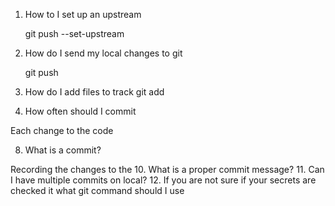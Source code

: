 1. How to I set up an upstream


     git push --set-upstream <remote> <branch name>

2. How do I send my local changes to git


     git push

4. How do I add files to track
     git add <file>

6. How often should I commit

Each change to the code

8. What is a commit?

Recording the changes to the 
10. What is a proper commit message?
11. Can I have multiple commits on local?
12. If you are not sure if your secrets are checked it what git command should I use
